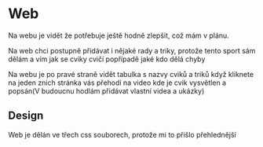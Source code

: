 # Web
Na webu je vidět že potřebuje ještě hodně zlepšit, což mám v plánu.

Na web chci postupně přidávat i nějaké rady a triky, protože tento sport sám dělám a vím jak se cviky cvičí popřípadě jaké kdo dělá chyby

Na webu je po pravé straně vidět tabulka s nazvy cviků a triků když kliknete na jeden znich stránka vás přehodí na video kde je cvik vysvětlen a popsán(V budoucnu hodlám přidávat vlastní videa a ukázky)

## Design
Web je dělán ve třech css souborech, protože mi to přišlo přehlednější


